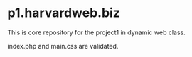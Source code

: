p1.harvardweb.biz
=================

This is core repository for the project1 in dynamic web class.

index.php and main.css are validated.
